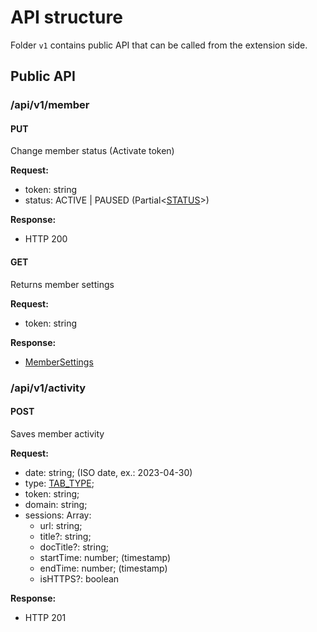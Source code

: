 # API structure

Folder `v1` contains public API that can be called from the extension side.

## Public API

### /api/v1/member
#### PUT
Change member status (Activate token)

**Request:**
 - token: string
 - status: ACTIVE | PAUSED (Partial<[STATUS](../../prisma/schema.prisma)>)

**Response:**
 - HTTP 200

#### GET
Returns member settings

**Request:**
- token: string

**Response:**
- [MemberSettings](../../prisma/schema.prisma)


### /api/v1/activity
#### POST
Saves member activity

**Request:**
 - date: string; (ISO date, ex.: 2023-04-30)
 - type: [TAB_TYPE](../../prisma/schema.prisma);
 - token: string;
 - domain: string;
 - sessions: Array:
   - url: string;
   - title?: string;
   - docTitle?: string;
   - startTime: number; (timestamp)
   - endTime: number; (timestamp)
   - isHTTPS?: boolean

**Response:**
- HTTP 201